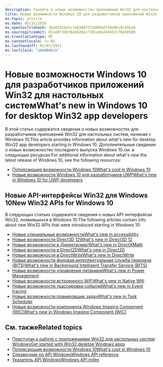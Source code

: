 ```yaml
---
description: Узнайте о новых возможностях приложений Win32 для настольных систем для Windows 10.
title: Новые возможности Windows 10 для разработчиков приложений Win32 для настольных систем
ms.topic: article
ms.date: 05/31/2018
ms.openlocfilehash: 36a85d1be5c1a61087f31b084df59e0bc9c45bab
ms.sourcegitcommit: 831e8f3db78ab820e1710cede244553c70e50500
ms.translationtype: MT
ms.contentlocale: ru-RU
ms.lasthandoff: 01/07/2021
ms.locfileid: "104080815"
---
```

# <a name="whats-new-in-windows-10-for-desktop-win32-app-developers"></a><span data-ttu-id="b842e-103">Новые возможности Windows 10 для разработчиков приложений Win32 для настольных систем</span><span class="sxs-lookup"><span data-stu-id="b842e-103">What's new in Windows 10 for desktop Win32 app developers</span></span>

<span data-ttu-id="b842e-104">В этой статье содержатся сведения о новых возможностях для разработчиков приложений Win32 для настольных систем, начиная с Windows 10.</span><span class="sxs-lookup"><span data-stu-id="b842e-104">This article provides information about what's new for desktop Win32 app developers starting in Windows 10.</span></span> <span data-ttu-id="b842e-105">Дополнительные сведения о новых возможностях последнего выпуска Windows 10 см. в следующих ресурсах:</span><span class="sxs-lookup"><span data-stu-id="b842e-105">For additional information about what's new the latest release of Windows 10, see the following resources:</span></span>  

* [<span data-ttu-id="b842e-106">Потрясающие возможности Windows 10</span><span class="sxs-lookup"><span data-stu-id="b842e-106">What's cool in Windows 10</span></span>](https://developer.microsoft.com/windows/windows-10-for-developers)
* [<span data-ttu-id="b842e-107">Новые возможности Windows 10 для разработчиков UWP</span><span class="sxs-lookup"><span data-stu-id="b842e-107">What's new in Windows 10 for UWP developers</span></span>](/windows/uwp/whats-new/windows-10-version-latest)

## <a name="new-win32-apis-for-windows-10"></a><span data-ttu-id="b842e-108">Новые API-интерфейсы Win32 для Windows 10</span><span class="sxs-lookup"><span data-stu-id="b842e-108">New Win32 APIs for Windows 10</span></span>

<span data-ttu-id="b842e-109">В следующих статьях содержатся сведения о новых API-интерфейсах Win32, появившихся в Windows 10:</span><span class="sxs-lookup"><span data-stu-id="b842e-109">The following articles contain info about new Win32 APIs that were introduced starting in Windows 10:</span></span>

* [<span data-ttu-id="b842e-110">Новые специальные возможности</span><span class="sxs-lookup"><span data-stu-id="b842e-110">What's new in accessibility</span></span>](./accessibility/accessibility-whatsnew.md)
* [<span data-ttu-id="b842e-111">Новые возможности Direct3D 12</span><span class="sxs-lookup"><span data-stu-id="b842e-111">What's new in Direct3D 12</span></span>](direct3d12/new-releases.md)
* [<span data-ttu-id="b842e-112">Новые возможности в Директксмас</span><span class="sxs-lookup"><span data-stu-id="b842e-112">What's new in DirectXMath</span></span>](dxmath/pg-xnamath-whatsnew.md)
* [<span data-ttu-id="b842e-113">Новые возможности в Direct2D</span><span class="sxs-lookup"><span data-stu-id="b842e-113">What's new in Direct2D</span></span>](Direct2D/what-s-new-in-direct2d-for-windows-8-consumer-preview.md)
* [<span data-ttu-id="b842e-114">Новые возможности в DirectWrite</span><span class="sxs-lookup"><span data-stu-id="b842e-114">What's new in DirectWrite</span></span>](DirectWrite/what-s-new-in-directwrite-for-windows-8-consumer-preview.md)
* [<span data-ttu-id="b842e-115">Новые возможности фоновая интеллектуальная служба передачи (BITS)</span><span class="sxs-lookup"><span data-stu-id="b842e-115">What's new in Background Intelligent Transfer Service (BITS)</span></span>](Bits/what-s-new.md)
* [<span data-ttu-id="b842e-116">Новые возможности управления питанием</span><span class="sxs-lookup"><span data-stu-id="b842e-116">What's new in Power Management</span></span>](Power/what-s-new-in-power-management.md)
* [<span data-ttu-id="b842e-117">Новые возможности встроенного WiFi</span><span class="sxs-lookup"><span data-stu-id="b842e-117">What's new in Native Wifi</span></span>](NativeWiFi/what-s-new-in-native-wifi.md)
* [<span data-ttu-id="b842e-118">Новые возможности трассировки событий</span><span class="sxs-lookup"><span data-stu-id="b842e-118">What's new in Event tracing</span></span>](ETW/what-s-new-in-event-tracing.md)
* [<span data-ttu-id="b842e-119">Новые возможности планировщик задач</span><span class="sxs-lookup"><span data-stu-id="b842e-119">What's new in Task Scheduler</span></span>](TaskSchd/what-s-new-in-task-scheduler.md)
* [<span data-ttu-id="b842e-120">Новые возможности компонента Windows Imaging Component (WIC)</span><span class="sxs-lookup"><span data-stu-id="b842e-120">What's new in Windows Imaging Component (WIC)</span></span>](wic/what-s-new-in-wic-for-windows-8-1.md)

## <a name="related-topics"></a><span data-ttu-id="b842e-121">См. также</span><span class="sxs-lookup"><span data-stu-id="b842e-121">Related topics</span></span>

* [<span data-ttu-id="b842e-122">Приступая к работе с приложениями Win32 для настольных систем Windows</span><span class="sxs-lookup"><span data-stu-id="b842e-122">Get started with Win32 desktop Windows apps</span></span>](desktop-programming.md)
* [<span data-ttu-id="b842e-123">Потрясающие возможности Windows 10</span><span class="sxs-lookup"><span data-stu-id="b842e-123">What's cool in Windows 10</span></span>](https://developer.microsoft.com/windows/windows-10-for-developers)
* [<span data-ttu-id="b842e-124">Справочник по API Windows</span><span class="sxs-lookup"><span data-stu-id="b842e-124">Windows API reference</span></span>](/windows/desktop/api/)
* [<span data-ttu-id="b842e-125">Указатель API Windows</span><span class="sxs-lookup"><span data-stu-id="b842e-125">Windows API index</span></span>](/windows/desktop/apiindex/api-index-portal)
